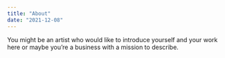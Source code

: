 ```yaml
---
title: "About"
date: "2021-12-08"
---
```


You might be an artist who would like to introduce yourself and your work here or maybe you’re a business with a mission to describe.
